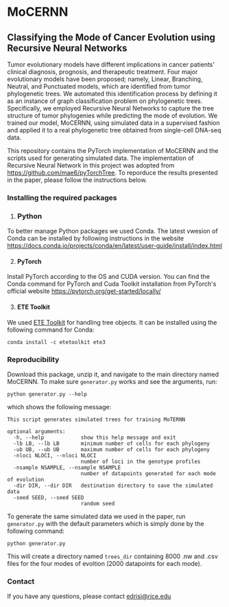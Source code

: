 # MoCERNN 
## Classifying the Mode of Cancer Evolution using Recursive Neural Networks
Tumor evolutionary models have different implications in cancer patients' clinical diagnosis, prognosis, and therapeutic treatment. Four major evolutionary models have been proposed; namely, Linear, Branching, Neutral, and Punctuated models, which are identified from tumor phylogenetic trees. We automated this identification process by defining it as an instance of graph classification problem on phylogenetic trees. Specifically, we employed Recursive Neural Networks to capture the tree structure of tumor phylogenies while predicting the mode of evolution. We trained our model, MoCERNN, using simulated data in a supervised fashion and applied it to a real phylogenetic tree obtained from single-cell DNA-seq data.

This repository contains the PyTorch implementation of MoCERNN and the scripts used for generating simulated data. The implementation of Recursive Neural Network in this project was adopted from https://github.com/mae6/pyTorchTree. To reporduce the results presented in the paper, please follow the instructions below.
### Installing the required packages
1. ### Python
To better manage Python packages we used Conda. The latest vwesion of Conda can be installed by following instructions in the website https://docs.conda.io/projects/conda/en/latest/user-guide/install/index.html

2. #### PyTorch
Install PyTorch according to the OS and CUDA version. You can find the Conda command for PyTorch and Cuda Toolkit installation from PyTorch's official website https://pytorch.org/get-started/locally/

3. #### ETE Toolkit
We used [ETE Toolkit](http://etetoolkit.org) for handling tree objects. It can be installed using the following command for Conda:
```
conda install -c etetoolkit ete3
```
### Reproducibility
Download this package, unzip it, and navigate to the main directory named MoCERNN. 
To make sure `generator.py` works and see the arguments, run:
```
python generator.py --help
```
which shows the following message:
```
This script generates simulated trees for training MoTERNN

optional arguments:
  -h, --help            show this help message and exit
  -lb LB, --lb LB       minimum number of cells for each phylogeny
  -ub UB, --ub UB       maximum number of cells for each phylogeny
  -nloci NLOCI, --nloci NLOCI
                        number of loci in the genotype profiles
  -nsample NSAMPLE, --nsample NSAMPLE
                        number of datapoints generated for each mode of evolution
  -dir DIR, --dir DIR   destination directory to save the simulated data
  -seed SEED, --seed SEED
                        random seed
```
To generate the same simulated data we used in the paper, run `generator.py` with the default parameters which is simply done by the following command:
```
python generator.py
```
This will create a directory named `trees_dir` containing 8000 .nw and .csv files for the four modes of evoltion (2000 datapoints for each mode).
### Contact
If you have any questions, please contact edrisi@rice.edu
